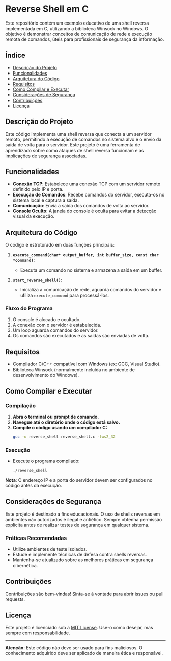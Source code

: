 # Reverse Shell em C

Este repositório contém um exemplo educativo de uma shell reversa implementada em C, utilizando a biblioteca Winsock no Windows. O objetivo é demonstrar conceitos de comunicação de rede e execução remota de comandos, úteis para profissionais de segurança da informação.

## Índice

- [Descrição do Projeto](#descrição-do-projeto)
- [Funcionalidades](#funcionalidades)
- [Arquitetura do Código](#arquitetura-do-código)
- [Requisitos](#requisitos)
- [Como Compilar e Executar](#como-compilar-e-executar)
- [Considerações de Segurança](#considerações-de-segurança)
- [Contribuições](#contribuições)
- [Licença](#licença)

## Descrição do Projeto

Este código implementa uma shell reversa que conecta a um servidor remoto, permitindo a execução de comandos no sistema alvo e o envio da saída de volta para o servidor. Este projeto é uma ferramenta de aprendizado sobre como ataques de shell reversa funcionam e as implicações de segurança associadas.

## Funcionalidades

- **Conexão TCP**: Estabelece uma conexão TCP com um servidor remoto definido pelo IP e porta.
- **Execução de Comandos**: Recebe comandos do servidor, executa-os no sistema local e captura a saída.
- **Comunicação**: Envia a saída dos comandos de volta ao servidor.
- **Console Oculto**: A janela do console é oculta para evitar a detecção visual da execução.

## Arquitetura do Código

O código é estruturado em duas funções principais:

1. **`execute_command(char* output_buffer, int buffer_size, const char *command)`**:
   - Executa um comando no sistema e armazena a saída em um buffer.

2. **`start_reverse_shell()`**:
   - Inicializa a comunicação de rede, aguarda comandos do servidor e utiliza `execute_command` para processá-los.

### Fluxo do Programa

1. O console é alocado e ocultado.
2. A conexão com o servidor é estabelecida.
3. Um loop aguarda comandos do servidor.
4. Os comandos são executados e as saídas são enviadas de volta.

## Requisitos

- Compilador C/C++ compatível com Windows (ex: GCC, Visual Studio).
- Biblioteca Winsock (normalmente incluída no ambiente de desenvolvimento do Windows).

## Como Compilar e Executar

### Compilação

1. **Abra o terminal ou prompt de comando.**
2. **Navegue até o diretório onde o código está salvo.**
3. **Compile o código usando um compilador C:**
   ```bash
   gcc -o reverse_shell reverse_shell.c -lws2_32
   ```

### Execução

- Execute o programa compilado:
  ```bash
  ./reverse_shell
  ```

**Nota**: O endereço IP e a porta do servidor devem ser configurados no código antes da execução.

## Considerações de Segurança

Este projeto é destinado a fins educacionais. O uso de shells reversas em ambientes não autorizados é ilegal e antiético. Sempre obtenha permissão explícita antes de realizar testes de segurança em qualquer sistema.

### Práticas Recomendadas

- Utilize ambientes de teste isolados.
- Estude e implemente técnicas de defesa contra shells reversas.
- Mantenha-se atualizado sobre as melhores práticas em segurança cibernética.

## Contribuições

Contribuições são bem-vindas! Sinta-se à vontade para abrir issues ou pull requests.

## Licença

Este projeto é licenciado sob a [MIT License](LICENSE). Use-o como desejar, mas sempre com responsabilidade.

---

**Atenção**: Este código não deve ser usado para fins maliciosos. O conhecimento adquirido deve ser aplicado de maneira ética e responsável.
